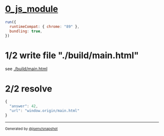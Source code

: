 # [0_js_module](../../script_type_module_inline.test.mjs#L26)

```js
run({
  runtimeCompat: { chrome: "89" },
  bundling: true,
})
```

# 1/2 write file "./build/main.html"

see [./build/main.html](./build/main.html)

# 2/2 resolve

```js
{
  "answer": 42,
  "url": "window.origin/main.html"
}
```

---

<sub>
  Generated by <a href="https://github.com/jsenv/core/tree/main/packages/tooling/snapshot">@jsenv/snapshot</a>
</sub>
